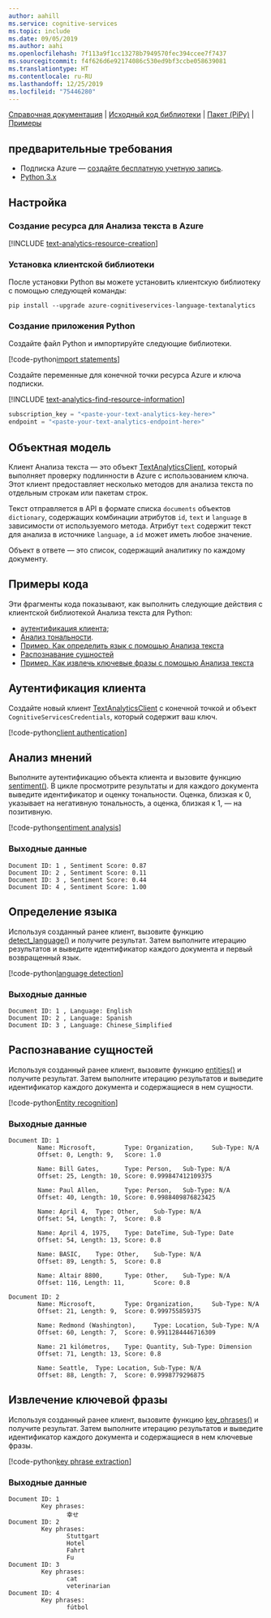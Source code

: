 ```yaml
---
author: aahill
ms.service: cognitive-services
ms.topic: include
ms.date: 09/05/2019
ms.author: aahi
ms.openlocfilehash: 7f113a9f1cc13278b7949570fec394ccee7f7437
ms.sourcegitcommit: f4f626d6e92174086c530ed9bf3ccbe058639081
ms.translationtype: HT
ms.contentlocale: ru-RU
ms.lasthandoff: 12/25/2019
ms.locfileid: "75446280"
---
```

<a name="HOLTop"></a>


[Справочная документация](https://docs.microsoft.com/python/api/overview/azure/cognitiveservices/textanalytics?view=azure-python) | [Исходный код библиотеки](https://github.com/Azure/azure-sdk-for-python/tree/master/sdk/cognitiveservices/azure-cognitiveservices-language-textanalytics) | [Пакет (PiPy)](https://pypi.org/project/azure-cognitiveservices-language-textanalytics/) | [Примеры](https://github.com/Azure-Samples/cognitive-services-python-sdk-samples)


## <a name="prerequisites"></a>предварительные требования

* Подписка Azure — [создайте бесплатную учетную запись](https://azure.microsoft.com/free/).
* [Python 3.x](https://www.python.org/)

## <a name="setting-up"></a>Настройка

### <a name="create-a-text-analytics-azure-resource"></a>Создание ресурса для Анализа текста в Azure

[!INCLUDE [text-analytics-resource-creation](resource-creation.md)]

### <a name="install-the-client-library"></a>Установка клиентской библиотеки

После установки Python вы можете установить клиентскую библиотеку с помощью следующей команды:

```console
pip install --upgrade azure-cognitiveservices-language-textanalytics
```

### <a name="create-a-new-python-application"></a>Создание приложения Python

Создайте файл Python и импортируйте следующие библиотеки.

[!code-python[import statements](~/samples-cognitive-services-python-sdk/samples/language/text_analytics_samples.py?name=imports)]

Создайте переменные для конечной точки ресурса Azure и ключа подписки.

[!INCLUDE [text-analytics-find-resource-information](../find-azure-resource-info.md)]

```python
subscription_key = "<paste-your-text-analytics-key-here>"
endpoint = "<paste-your-text-analytics-endpoint-here>"
```


## <a name="object-model"></a>Объектная модель

Клиент Анализа текста — это объект [TextAnalyticsClient](https://docs.microsoft.com/python/api/azure-cognitiveservices-language-textanalytics/azure.cognitiveservices.language.textanalytics.textanalyticsclient?view=azure-python), который выполняет проверку подлинности в Azure с использованием ключа. Этот клиент предоставляет несколько методов для анализа текста по отдельным строкам или пакетам строк. 

Текст отправляется в API в формате списка `documents` объектов `dictionary`, содержащих комбинации атрибутов `id`, `text` и `language` в зависимости от используемого метода. Атрибут `text` содержит текст для анализа в источнике `language`, а `id` может иметь любое значение. 

Объект в ответе — это список, содержащий аналитику по каждому документу. 

## <a name="code-examples"></a>Примеры кода

Эти фрагменты кода показывают, как выполнить следующие действия с клиентской библиотекой Анализа текста для Python:

* [аутентификация клиента](#authenticate-the-client);
* [Анализ тональности](#sentiment-analysis).
* [Пример. Как определить язык с помощью Анализа текста](#language-detection)
* [Распознавание сущностей](#entity-recognition)
* [Пример. Как извлечь ключевые фразы с помощью Анализа текста](#key-phrase-extraction)

## <a name="authenticate-the-client"></a>Аутентификация клиента

Создайте новый клиент [TextAnalyticsClient](https://docs.microsoft.com/python/api/azure-cognitiveservices-language-textanalytics/azure.cognitiveservices.language.textanalytics.textanalyticsclient?view=azure-python) с конечной точкой и объект `CognitiveServicesCredentials`, который содержит ваш ключ.

[!code-python[client authentication](~/samples-cognitive-services-python-sdk/samples/language/text_analytics_samples.py?name=authentication)]

## <a name="sentiment-analysis"></a>Анализ мнений

Выполните аутентификацию объекта клиента и вызовите функцию [sentiment()](https://docs.microsoft.com/python/api/azure-cognitiveservices-language-textanalytics/azure.cognitiveservices.language.textanalytics.textanalyticsclient?view=azure-python#sentiment-show-stats-none--documents-none--custom-headers-none--raw-false----operation-config-). В цикле просмотрите результаты и для каждого документа выведите идентификатор и оценку тональности. Оценка, близкая к 0, указывает на негативную тональность, а оценка, близкая к 1, — на позитивную.

[!code-python[sentiment analysis](~/samples-cognitive-services-python-sdk/samples/language/text_analytics_samples.py?name=sentimentAnalysis)]

### <a name="output"></a>Выходные данные

```console
Document ID: 1 , Sentiment Score: 0.87
Document ID: 2 , Sentiment Score: 0.11
Document ID: 3 , Sentiment Score: 0.44
Document ID: 4 , Sentiment Score: 1.00
```

## <a name="language-detection"></a>Определение языка

Используя созданный ранее клиент, вызовите функцию [detect_language()](https://docs.microsoft.com/python/api/azure-cognitiveservices-language-textanalytics/azure.cognitiveservices.language.textanalytics.textanalyticsclient?view=azure-python#detect-language-show-stats-none--documents-none--custom-headers-none--raw-false----operation-config-) и получите результат. Затем выполните итерацию результатов и выведите идентификатор каждого документа и первый возвращенный язык.

[!code-python[language detection](~/samples-cognitive-services-python-sdk/samples/language/text_analytics_samples.py?name=languageDetection)]


### <a name="output"></a>Выходные данные

```console
Document ID: 1 , Language: English
Document ID: 2 , Language: Spanish
Document ID: 3 , Language: Chinese_Simplified
```

## <a name="entity-recognition"></a>Распознавание сущностей

Используя созданный ранее клиент, вызовите функцию [entities()](https://docs.microsoft.com/python/api/azure-cognitiveservices-language-textanalytics/azure.cognitiveservices.language.textanalytics.textanalyticsclient?view=azure-python#entities-show-stats-none--documents-none--custom-headers-none--raw-false----operation-config-) и получите результат. Затем выполните итерацию результатов и выведите идентификатор каждого документа и содержащиеся в нем сущности.

[!code-python[Entity recognition](~/samples-cognitive-services-python-sdk/samples/language/text_analytics_samples.py?name=entityRecognition)]

### <a name="output"></a>Выходные данные

```console
Document ID: 1
        Name: Microsoft,        Type: Organization,     Sub-Type: N/A
        Offset: 0, Length: 9,   Score: 1.0

        Name: Bill Gates,       Type: Person,   Sub-Type: N/A
        Offset: 25, Length: 10, Score: 0.999847412109375

        Name: Paul Allen,       Type: Person,   Sub-Type: N/A
        Offset: 40, Length: 10, Score: 0.9988409876823425

        Name: April 4,  Type: Other,    Sub-Type: N/A
        Offset: 54, Length: 7,  Score: 0.8

        Name: April 4, 1975,    Type: DateTime, Sub-Type: Date
        Offset: 54, Length: 13, Score: 0.8

        Name: BASIC,    Type: Other,    Sub-Type: N/A
        Offset: 89, Length: 5,  Score: 0.8

        Name: Altair 8800,      Type: Other,    Sub-Type: N/A
        Offset: 116, Length: 11,        Score: 0.8

Document ID: 2
        Name: Microsoft,        Type: Organization,     Sub-Type: N/A
        Offset: 21, Length: 9,  Score: 0.999755859375

        Name: Redmond (Washington),     Type: Location, Sub-Type: N/A
        Offset: 60, Length: 7,  Score: 0.9911284446716309

        Name: 21 kilómetros,    Type: Quantity, Sub-Type: Dimension
        Offset: 71, Length: 13, Score: 0.8

        Name: Seattle,  Type: Location, Sub-Type: N/A
        Offset: 88, Length: 7,  Score: 0.9998779296875
```

## <a name="key-phrase-extraction"></a>Извлечение ключевой фразы

Используя созданный ранее клиент, вызовите функцию [key_phrases()](https://docs.microsoft.com/python/api/azure-cognitiveservices-language-textanalytics/azure.cognitiveservices.language.textanalytics.textanalyticsclient?view=azure-python#key-phrases-show-stats-none--documents-none--custom-headers-none--raw-false----operation-config-) и получите результат. Затем выполните итерацию результатов и выведите идентификатор каждого документа и содержащиеся в нем ключевые фразы.

[!code-python[key phrase extraction](~/samples-cognitive-services-python-sdk/samples/language/text_analytics_samples.py?name=keyPhrases)]


### <a name="output"></a>Выходные данные

```console
Document ID: 1
         Key phrases:
                幸せ
Document ID: 2
         Key phrases:
                Stuttgart
                Hotel
                Fahrt
                Fu
Document ID: 3
         Key phrases:
                cat
                veterinarian
Document ID: 4
         Key phrases:
                fútbol
```
